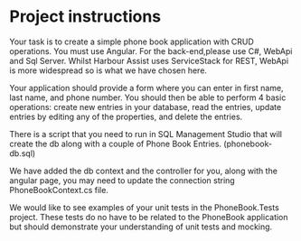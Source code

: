 # Project instructions #

Your task is to create a simple phone book application with CRUD operations. You must use Angular. For the back-end,please use C#, WebApi and Sql Server. Whilst Harbour Assist uses ServiceStack for REST, WebApi is more widespread so is what we have chosen here.

Your application should provide a form where you can enter in first name, last name, and phone number. You should then be able to perform 4 basic operations: create new entries in your database, read the entries,  update entries by editing any of the properties, and delete the entries.

There is a script that you need to run in SQL Management Studio that will create the db along with a couple of Phone  Book Entries. (phonebook-db.sql)

We have added the db context and the controller for you, along with the angular page, you may need to update the  connection string PhoneBookContext.cs file.

We would like to see examples of your unit tests in the PhoneBook.Tests project. These tests do no have to be related to the PhoneBook application but should demonstrate your understanding of unit tests and mocking. 
